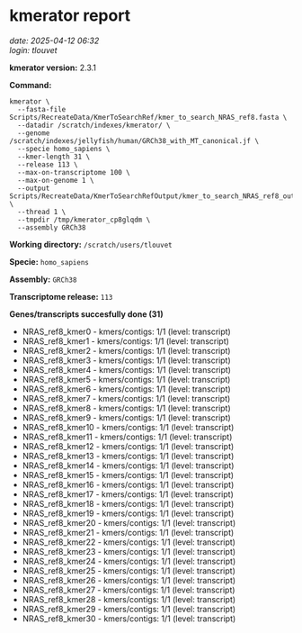 # kmerator report
*date: 2025-04-12 06:32*  
*login: tlouvet*

**kmerator version:** 2.3.1

**Command:**

```
kmerator \
  --fasta-file Scripts/RecreateData/KmerToSearchRef/kmer_to_search_NRAS_ref8.fasta \
  --datadir /scratch/indexes/kmerator/ \
  --genome /scratch/indexes/jellyfish/human/GRCh38_with_MT_canonical.jf \
  --specie homo_sapiens \
  --kmer-length 31 \
  --release 113 \
  --max-on-transcriptome 100 \
  --max-on-genome 1 \
  --output Scripts/RecreateData/KmerToSearchRefOutput/kmer_to_search_NRAS_ref8_output \
  --thread 1 \
  --tmpdir /tmp/kmerator_cp8glqdm \
  --assembly GRCh38
```

**Working directory:** `/scratch/users/tlouvet`

**Specie:** `homo_sapiens`

**Assembly:** `GRCh38`

**Transcriptome release:** `113`

**Genes/transcripts succesfully done (31)**

- NRAS_ref8_kmer0 - kmers/contigs: 1/1 (level: transcript)
- NRAS_ref8_kmer1 - kmers/contigs: 1/1 (level: transcript)
- NRAS_ref8_kmer2 - kmers/contigs: 1/1 (level: transcript)
- NRAS_ref8_kmer3 - kmers/contigs: 1/1 (level: transcript)
- NRAS_ref8_kmer4 - kmers/contigs: 1/1 (level: transcript)
- NRAS_ref8_kmer5 - kmers/contigs: 1/1 (level: transcript)
- NRAS_ref8_kmer6 - kmers/contigs: 1/1 (level: transcript)
- NRAS_ref8_kmer7 - kmers/contigs: 1/1 (level: transcript)
- NRAS_ref8_kmer8 - kmers/contigs: 1/1 (level: transcript)
- NRAS_ref8_kmer9 - kmers/contigs: 1/1 (level: transcript)
- NRAS_ref8_kmer10 - kmers/contigs: 1/1 (level: transcript)
- NRAS_ref8_kmer11 - kmers/contigs: 1/1 (level: transcript)
- NRAS_ref8_kmer12 - kmers/contigs: 1/1 (level: transcript)
- NRAS_ref8_kmer13 - kmers/contigs: 1/1 (level: transcript)
- NRAS_ref8_kmer14 - kmers/contigs: 1/1 (level: transcript)
- NRAS_ref8_kmer15 - kmers/contigs: 1/1 (level: transcript)
- NRAS_ref8_kmer16 - kmers/contigs: 1/1 (level: transcript)
- NRAS_ref8_kmer17 - kmers/contigs: 1/1 (level: transcript)
- NRAS_ref8_kmer18 - kmers/contigs: 1/1 (level: transcript)
- NRAS_ref8_kmer19 - kmers/contigs: 1/1 (level: transcript)
- NRAS_ref8_kmer20 - kmers/contigs: 1/1 (level: transcript)
- NRAS_ref8_kmer21 - kmers/contigs: 1/1 (level: transcript)
- NRAS_ref8_kmer22 - kmers/contigs: 1/1 (level: transcript)
- NRAS_ref8_kmer23 - kmers/contigs: 1/1 (level: transcript)
- NRAS_ref8_kmer24 - kmers/contigs: 1/1 (level: transcript)
- NRAS_ref8_kmer25 - kmers/contigs: 1/1 (level: transcript)
- NRAS_ref8_kmer26 - kmers/contigs: 1/1 (level: transcript)
- NRAS_ref8_kmer27 - kmers/contigs: 1/1 (level: transcript)
- NRAS_ref8_kmer28 - kmers/contigs: 1/1 (level: transcript)
- NRAS_ref8_kmer29 - kmers/contigs: 1/1 (level: transcript)
- NRAS_ref8_kmer30 - kmers/contigs: 1/1 (level: transcript)
